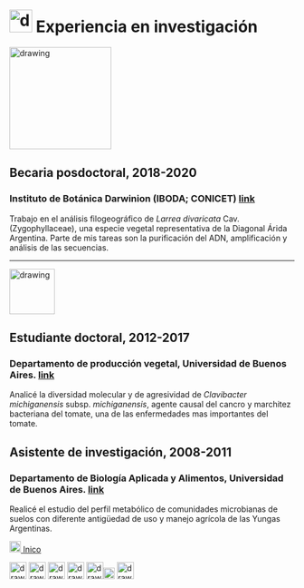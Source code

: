 # <img src="https://user-images.githubusercontent.com/57723790/69009478-34fa7500-0934-11ea-96cb-c80303b396d3.jpg" alt="drawing" width="40"/> Experiencia en investigación
[<img src="https://user-images.githubusercontent.com/57723790/68870719-14cf7980-06da-11ea-813f-24efc025dc4d.png" alt="drawing" width="180"/>](http://www.darwin.edu.ar/)

## Becaria posdoctoral,	2018-2020
### Instituto de Botánica Darwinion (IBODA; CONICET) [link](http://www.darwin.edu.ar/)

Trabajo en el análisis filogeográfico de *Larrea divaricata* Cav. (Zygophyllaceae), una especie vegetal representativa de la Diagonal Árida Argentina. Parte de mis tareas son la purificación del ADN, amplificación y análisis de las secuencias. 


-------------------------------------------------------------------------------------------------------------------------------
[<img src="https://user-images.githubusercontent.com/57723790/68878076-df308d80-06e5-11ea-9c43-541764df019c.png" alt="drawing" width="80"/>](https://agro.uba.ar/departamentos/)

## Estudiante doctoral, 	2012-2017
### Departamento de producción vegetal, Universidad de Buenos Aires. [link](https://agro.uba.ar/departamentos/produccion_vegetal)

Analicé la diversidad molecular y de agresividad de *Clavibacter michiganensis* subsp. *michiganensis*, agente causal del cancro y marchitez bacteriana del tomate, una de las enfermedades mas importantes del tomate.


## Asistente de investigación,	2008-2011

### Departamento de Biología Aplicada y Alimentos, Universidad de Buenos Aires. [link](https://agro.uba.ar/departamentos/biologia)

Realicé el estudio del perfil metabólico de comunidades microbianas de suelos con diferente antigüedad de uso y manejo agrícola de las Yungas Argentinas.



[<img src="https://user-images.githubusercontent.com/57723790/69000478-17cf9300-08af-11ea-9b78-c1c25d92d5a7.png" alt="drawing" width="20"/>  Inico](https://elianawassermann.github.io/CVspanish/)

[<img src="https://user-images.githubusercontent.com/57723790/69009543-dbdf1100-0934-11ea-8426-7612a55e7be3.png" alt="drawing" width="30"/>](https://elianawassermann.github.io/CVspanish/Education)
[<img src="https://user-images.githubusercontent.com/57723790/69009513-91f62b00-0934-11ea-8871-fd98576062f2.png" alt="drawing" width="30"/>](https://elianawassermann.github.io/CVspanish/Achievements)
[<img src="https://user-images.githubusercontent.com/57723790/69009439-e5b44480-0933-11ea-8c7a-a59c860072fb.png" alt="drawing" width="30"/>](https://elianawassermann.github.io/CVspanish/Publications)
[<img src="https://user-images.githubusercontent.com/57723790/69009410-a7b72080-0933-11ea-8121-a513590fa685.jpg" alt="drawing" width="30"/>](https://elianawassermann.github.io/CVspanish/TeachingExperience)
[<img src="https://user-images.githubusercontent.com/57723790/69000607-199a5600-08b1-11ea-85d5-6a10820e101e.jpg" alt="drawing" width="30"/><img src="https://user-images.githubusercontent.com/57723790/69000586-dcce5f00-08b0-11ea-8ffe-79dd8abb9cde.png" alt="drawing" width="20"/>](https://elianawassermann.github.io/CVspanish/Skills_Languages)
[<img src="https://user-images.githubusercontent.com/57723790/69009564-19439e80-0935-11ea-8dc3-2d57865e2b54.jpg" alt="drawing" width="30"/>](https://elianawassermann.github.io/CVspanish/References)

